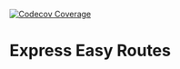 [![Codecov Coverage](https://img.shields.io/codecov/c/abhipatelproject/express-easy-routes/coverage.svg?style=flat-square)](https://codecov.io/gh/abhipatelproject/express-easy-routes/)

# Express Easy Routes
